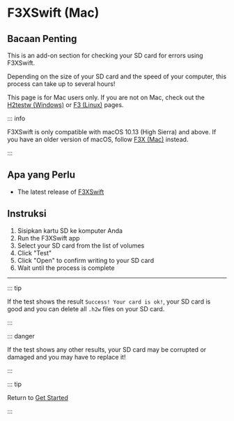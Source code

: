 # F3XSwift (Mac)

## Bacaan Penting

This is an add-on section for checking your SD card for errors using F3XSwift.

Depending on the size of your SD card and the speed of your computer, this process can take up to several hours!

This page is for Mac users only. If you are not on Mac, check out the [H2testw (Windows)](h2testw-\(windows\)) or [F3 (Linux)](f3-\(linux\)) pages.

::: info

F3XSwift is only compatible with macOS 10.13 (High Sierra) and above. If you have an older version of macOS, follow [F3X (Mac)](f3x-\(mac\)) instead.

:::

## Apa yang Perlu

- The latest release of [F3XSwift](https://github.com/vrunkel/F3XSwift/releases/latest)

## Instruksi

1. Sisipkan kartu SD ke komputer Anda
2. Run the F3XSwift app
3. Select your SD card from the list of volumes
4. Click "Test"
5. Click "Open" to confirm writing to your SD card
6. Wait until the process is complete

___

::: tip

If the test shows the result `Success! Your card is ok!`, your SD card is good and you can delete all `.h2w` files on your SD card.

:::

::: danger

If the test shows any other results, your SD card may be corrupted or damaged and you may have to replace it!

:::

::: tip

Return to [Get Started](get-started)

:::
